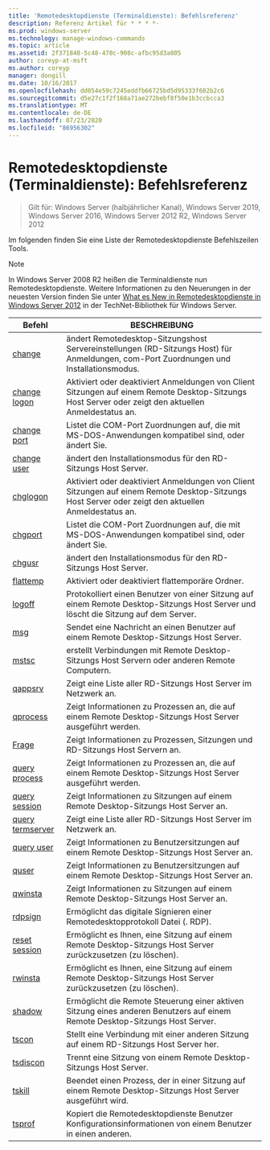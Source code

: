 ```yaml
---
title: 'Remotedesktopdienste (Terminaldienste): Befehlsreferenz'
description: Referenz Artikel für * * * *-
ms.prod: windows-server
ms.technology: manage-windows-commands
ms.topic: article
ms.assetid: 2f371848-5c48-470c-908c-afbc95d3a805
author: coreyp-at-msft
ms.author: coreyp
manager: dongill
ms.date: 10/16/2017
ms.openlocfilehash: dd054e59c7245eddfb66725bd5d95333f602b2c6
ms.sourcegitcommit: d5e27c1f2f168a71ae272bebf8f50e1b3ccbcca3
ms.translationtype: MT
ms.contentlocale: de-DE
ms.lasthandoff: 07/23/2020
ms.locfileid: "86956302"
---
```

# <a name="remote-desktop-services-terminal-services-command-reference"></a>Remotedesktopdienste (Terminaldienste): Befehlsreferenz

> Gilt für: Windows Server (halbjährlicher Kanal), Windows Server 2019, Windows Server 2016, Windows Server 2012 R2, Windows Server 2012

Im folgenden finden Sie eine Liste der Remotedesktopdienste Befehlszeilen Tools.
> [!NOTE]
> In Windows Server 2008 R2 heißen die Terminaldienste nun Remotedesktopdienste. Weitere Informationen zu den Neuerungen in der neuesten Version finden Sie unter [What es New in Remotedesktopdienste in Windows Server 2012](/previous-versions/orphan-topics/ws.11/hh831527(v=ws.11)) in der TechNet-Bibliothek für Windows Server.
>
> |                 Befehl                 |                                                      BESCHREIBUNG                                                       |
> |-----------------------------------------|------------------------------------------------------------------------------------------------------------------------|
> |           [change](change.md)           | ändert Remotedesktop-Sitzungshost Servereinstellungen (RD-Sitzungs Host) für Anmeldungen, com-Port Zuordnungen und Installationsmodus. |
> |     [change logon](change-logon.md)     |    Aktiviert oder deaktiviert Anmeldungen von Client Sitzungen auf einem Remote Desktop-Sitzungs Host Server oder zeigt den aktuellen Anmeldestatus an.     |
> |      [change port](change-port.md)      |                   Listet die COM-Port Zuordnungen auf, die mit MS-DOS-Anwendungen kompatibel sind, oder ändert Sie.                    |
> |      [change user](change-user.md)      |                                ändert den Installationsmodus für den RD-Sitzungs Host Server.                                |
> |         [chglogon](chglogon.md)         |    Aktiviert oder deaktiviert Anmeldungen von Client Sitzungen auf einem Remote Desktop-Sitzungs Host Server oder zeigt den aktuellen Anmeldestatus an.     |
> |          [chgport](chgport.md)          |                   Listet die COM-Port Zuordnungen auf, die mit MS-DOS-Anwendungen kompatibel sind, oder ändert Sie.                    |
> |           [chgusr](chgusr.md)           |                                ändert den Installationsmodus für den RD-Sitzungs Host Server.                                |
> |         [flattemp](flattemp.md)         |                                      Aktiviert oder deaktiviert flattemporäre Ordner.                                       |
> |           [logoff](logoff.md)           |          Protokolliert einen Benutzer von einer Sitzung auf einem Remote Desktop-Sitzungs Host Server und löscht die Sitzung auf dem Server.          |
> |              [msg](msg.md)              |                                Sendet eine Nachricht an einen Benutzer auf einem Remote Desktop-Sitzungs Host Server.                                 |
> |            [mstsc](mstsc.md)            |                       erstellt Verbindungen mit Remote Desktop-Sitzungs Host Servern oder anderen Remote Computern.                        |
> |          [qappsrv](qappsrv.md)          |                             Zeigt eine Liste aller RD-Sitzungs Host Server im Netzwerk an.                             |
> |         [qprocess](qprocess.md)         |                  Zeigt Informationen zu Prozessen an, die auf einem Remote Desktop-Sitzungs Host Server ausgeführt werden.                   |
> |            [Frage](query.md)            |                      Zeigt Informationen zu Prozessen, Sitzungen und RD-Sitzungs Host Servern an.                      |
> |    [query process](query-process.md)    |                  Zeigt Informationen zu Prozessen an, die auf einem Remote Desktop-Sitzungs Host Server ausgeführt werden.                   |
> |    [query session](query-session.md)    |                           Zeigt Informationen zu Sitzungen auf einem Remote Desktop-Sitzungs Host Server an.                            |
> | [query termserver](query-termserver.md) |                             Zeigt eine Liste aller RD-Sitzungs Host Server im Netzwerk an.                             |
> |       [query user](query-user.md)       |                         Zeigt Informationen zu Benutzersitzungen auf einem Remote Desktop-Sitzungs Host Server an.                         |
> |            [quser](quser.md)            |                         Zeigt Informationen zu Benutzersitzungen auf einem Remote Desktop-Sitzungs Host Server an.                         |
> |          [qwinsta](qwinsta.md)          |                           Zeigt Informationen zu Sitzungen auf einem Remote Desktop-Sitzungs Host Server an.                            |
> |          [rdpsign](rdpsign.md)          |                          Ermöglicht das digitale Signieren einer Remotedesktopprotokoll Datei (. RDP).                          |
> |    [reset session](reset-session.md)    |                         Ermöglicht es Ihnen, eine Sitzung auf einem Remote Desktop-Sitzungs Host Server zurückzusetzen (zu löschen).                          |
> |          [rwinsta](rwinsta.md)          |                         Ermöglicht es Ihnen, eine Sitzung auf einem Remote Desktop-Sitzungs Host Server zurückzusetzen (zu löschen).                          |
> |           [shadow](shadow.md)           |            Ermöglicht die Remote Steuerung einer aktiven Sitzung eines anderen Benutzers auf einem Remote Desktop-Sitzungs Host Server.             |
> |            [tscon](tscon.md)            |                               Stellt eine Verbindung mit einer anderen Sitzung auf einem RD-Sitzungs Host Server her.                                |
> |         [tsdiscon](tsdiscon.md)         |                                 Trennt eine Sitzung von einem Remote Desktop-Sitzungs Host Server.                                  |
> |           [tskill](tskill.md)           |                           Beendet einen Prozess, der in einer Sitzung auf einem Remote Desktop-Sitzungs Host Server ausgeführt wird.                            |
> |           [tsprof](tsprof.md)           |              Kopiert die Remotedesktopdienste Benutzer Konfigurationsinformationen von einem Benutzer in einen anderen.               |
